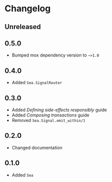 # Changelog

## Unreleased

## 0.5.0

- Bumped mox dependency version to `~>1.0`

## 0.4.0

- Added `Sea.SignalRouter`

## 0.3.0

- Added *Defining side-effects responsibly* guide
- Added *Composing transactions* guide
- Removed `Sea.Signal.emit_within/1`

## 0.2.0

- Changed documentation

## 0.1.0

- Added `Sea`
